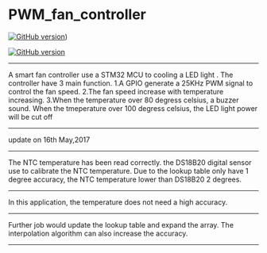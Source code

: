 # PWM_fan_controller
[![GitHub version](https://img.shields.io/badge/software%20-v0.6-green.svg)](https://github.com/jack0915/PWM_fan_controller))

[![GitHub version](https://img.shields.io/badge/QFCs%20version-v1.0-brightgreen.svg)](https://github.com/KitSprout/QCopterFlightControl)
****
A smart fan controller use a STM32 MCU to cooling a LED light . The controller have 3 main function. 1.A GPIO generate a 25KHz PWM signal to control the fan speed. 2.The fan speed increase with temperature increasing. 3.When the temperature over 80 degress celsius, a buzzer sound. When the tmeperature over 100 degress celsius, the LED light power will be cut off
****
update on 16th May,2017
****
The NTC temperature has been read correctly. the DS18B20 digital sensor use to calibrate the NTC temperature. Due to the lookup table only have 1 degree accuracy, the NTC temperature lower than DS18B20 2 degrees. 
****
In this application, the temperature does not need a high accuracy.
****
Further job would update the lookup table and expand the array. The interpolation algorithm can also increase the accuracy.
****

